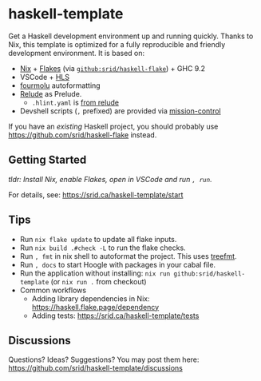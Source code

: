 # haskell-template

Get a Haskell development environment up and running quickly. Thanks to Nix, this template is optimized for a fully reproducible and friendly development environment. It is based on:

- [Nix](https://srid.ca/haskell-nix) + [Flakes](https://serokell.io/blog/practical-nix-flakes) (via [`github:srid/haskell-flake`](https://github.com/srid/haskell-flake)) + GHC 9.2
- VSCode + [HLS](https://github.com/haskell/haskell-language-server)
- [fourmolu](https://github.com/fourmolu/fourmolu) autoformatting 
- [Relude](https://github.com/kowainik/relude#relude) as Prelude.
  - `.hlint.yaml` is [from relude](https://github.com/kowainik/relude/blob/main/.hlint.yaml)
- Devshell scripts (`,` prefixed) are provided via [mission-control](https://github.com/Platonic-Systems/mission-control)

If you have an *existing* Haskell project, you should probably use https://github.com/srid/haskell-flake instead.

## Getting Started

*tldr: Install Nix, enable Flakes, open in VSCode and run `, run`.*

For details, see: https://srid.ca/haskell-template/start

## Tips

- Run `nix flake update` to update all flake inputs.
- Run `nix build .#check -L` to run the flake checks.
- Run `, fmt` in nix shell to autoformat the project. This uses [treefmt](https://github.com/numtide/treefmt).
- Run `, docs` to start Hoogle with packages in your cabal file.
- Run the application without installing: `nix run github:srid/haskell-template` (or `nix run .` from checkout)
- Common workflows
  - Adding library dependencies in Nix: https://haskell.flake.page/dependency
  - Adding tests: https://srid.ca/haskell-template/tests

## Discussions

Questions? Ideas? Suggestions? You may post them here: https://github.com/srid/haskell-template/discussions
